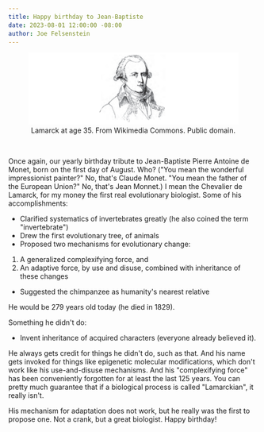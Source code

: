 ```yaml
---
title: Happy birthday to Jean-Baptiste
date: 2023-08-01 12:00:00 -08:00
author: Joe Felsenstein
---
```


<figure><img src="/uploads/2023/Lamarckat35.png" alt="[Lamarck at age 35]"/><figcaption><div align="center">Lamarck at age 35.  From Wikimedia Commons.  Public domain.</div></figcaption>
</figure>

<p>&nbsp;</p>

Once again, our yearly birthday tribute to Jean-Baptiste Pierre Antoine de Monet, born on the first day of August.  Who? ("You mean the 
wonderful impressionist painter?"  No, that's Claude Monet.  "You mean the father of the European Union?" No, that's Jean Monnet.)  I mean the Chevalier 
de Lamarck, for my money the first real evolutionary biologist.  Some of his accomplishments:

* Clarified systematics of invertebrates greatly (he also coined the term "invertebrate")
* Drew the first evolutionary tree, of animals
* Proposed two mechanisms for evolutionary change:
1. A generalized complexifying force, and 
2. An adaptive force, by use and disuse, combined with inheritance of these changes
* Suggested the chimpanzee as humanity's nearest relative

He would be 279 years old today (he died in 1829).

Something he didn't do:

<!--more-->

* Invent inheritance of acquired characters (everyone already believed it).

He always gets credit for things he didn't do, such as that.  And his name gets invoked for things like epigenetic molecular modifications, 
which don't work like his use-and-disuse mechanisms.  And his "complexifying force" has been conveniently forgotten for at least the 
last 125 years.  You can pretty much guarantee that if a biological process is called "Lamarckian", it really isn't.

His mechanism for adaptation does not work, but he really was the first to propose one.  Not a crank, but a great biologist.
Happy birthday!
